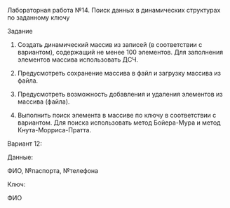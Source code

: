Лабораторная работа №14. Поиск данных в динамических структурах по заданному ключу

Задание

1. Создать динамический массив из записей (в соответствии с вариантом), содержащий не менее 100 элементов. Для заполнения элементов массива использовать ДСЧ.

2. Предусмотреть сохранение массива в файл и загрузку массива из файла.

3. Предусмотреть возможность добавления и удаления элементов из массива (файла).

4. Выполнить поиск элемента в массиве по ключу в соответствии с вариантом. Для поиска использовать метод Бойера-Мура и метод Кнута-Морриса-Пратта.

Вариант 12:

Данные:

ФИО, №паспорта, №телефона

Ключ:

ФИО